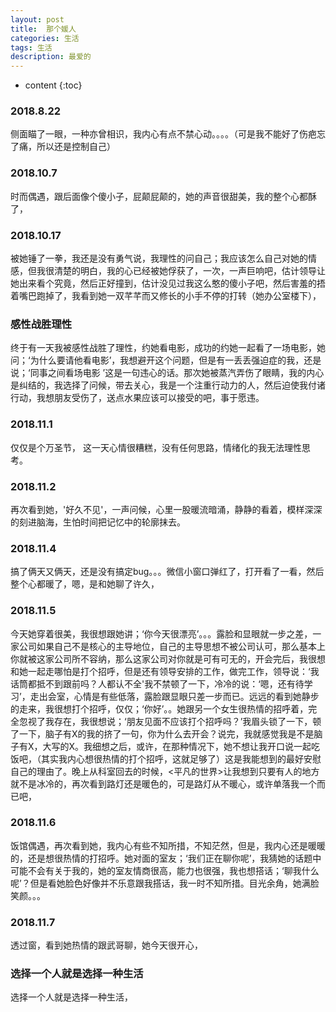 ```yaml
---
layout: post
title:  那个媛人
categories: 生活 
tags: 生活 
description: 最爱的
---
```


* content
{:toc}

###  2018.8.22
   侧面瞄了一眼，一种亦曾相识，我内心有点不禁心动。。。。（可是我不能好了伤疤忘了痛，所以还是控制自己）
###  2018.10.7
   时而偶遇，跟后面像个傻小子，屁颠屁颠的，她的声音很甜美，我的整个心都酥了，
###  2018.10.17
   被她锤了一拳，我还是没有勇气说，我理性的问自己；我应该怎么自己对她的情感，但我很清楚的明白，我的心已经被她俘获了，一次，一声巨响吧，估计领导让她出来看个究竟，然后正好撞到，估计没见过我这么憨的傻小子吧，然后害羞的捂着嘴巴跑掉了，我看到她一双芊芊而又修长的小手不停的打转（她办公室楼下），
###  感性战胜理性
   终于有一天我被感性战胜了理性，约她看电影，成功的约她一起看了一场电影，她问；‘为什么要请他看电影’，我想避开这个问题，但是有一丢丢强迫症的我，还是说；‘同事之间看场电影 ’这是一句违心的话。那次她被蒸汽弄伤了眼睛，我的内心是纠结的，我选择了问候，带去关心，我是一个注重行动力的人，然后迫使我付诸行动，我想朋友受伤了，送点水果应该可以接受的吧，事于愿违。
###  2018.11.1
   仅仅是个万圣节， 这一天心情很糟糕，没有任何思路，情绪化的我无法理性思考。
###  2018.11.2
   再次看到她，'好久不见'，一声问候，心里一股暖流暗涌，静静的看着，模样深深的刻进脑海，生怕时间把记忆中的轮廓抹去。
###  2018.11.4
   搞了俩天又俩天，还是没有搞定bug。。。微信小窗口弹红了，打开看了一看，然后整个心都暖了，嗯，是和她聊了许久，
###  2018.11.5
   今天她穿着很美，我很想跟她讲；‘你今天很漂亮’。。。露脸和显眼就一步之差，一家公司如果自己不是核心的主导地位，自己的主导思想不被公司认可，那么基本上你就被这家公司所不容纳，那么这家公司对你就是可有可无的，开会完后，我很想和她一起走哪怕是打个招呼，但是还有领导安排的工作，做完工作，领导说：‘我话筒都抵不到跟前吗？人都认不全'我不禁顿了一下，冷冷的说：‘嗯，还有待学习’，走出会室，心情是有些低落，露脸跟显眼只差一步而已。远远的看到她静步的走来，我很想打个招呼，仅仅；‘你好’。。她跟另一个女生很热情的招呼着，完全忽视了我存在，我很想说；‘朋友见面不应该打个招呼吗？’我眉头锁了一下，顿了一下，脑子有X的我的挤了一句，你为什么去开会？说完，我就感觉我是不是脑子有X，大写的X。我细想之后，或许，在那种情况下，她不想让我开口说一起吃饭吧，（其实我内心想很热情的打个招呼，这就足够了）这是我能想到的最好安慰自己的理由了。晚上从科室回去的时候，<平凡的世界>让我想到只要有人的地方就不是冰冷的，再次看到路灯还是暖色的，可是路灯从不暖心，或许单落我一个而已吧，
###  2018.11.6
   饭馆偶遇，再次看到她，我内心有些不知所措，不知茫然，但是，我内心还是暖暖的，还是想很热情的打招呼。她对面的室友；‘我们正在聊你呢’，我猜她的话题中可能不会有关于我的，她的室友情商很高，能力也很强，我也想搭话；‘聊我什么呢’？但是看她脸色好像并不乐意跟我搭话，我一时不知所措。目光余角，她满脸笑颜。。。
###  2018.11.7
   透过窗，看到她热情的跟武哥聊，她今天很开心，
   
###  选择一个人就是选择一种生活
   选择一个人就是选择一种生活，